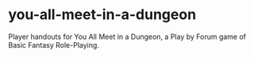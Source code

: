 # you-all-meet-in-a-dungeon
Player handouts for You All Meet in a Dungeon, a Play by Forum game of Basic Fantasy Role-Playing.
